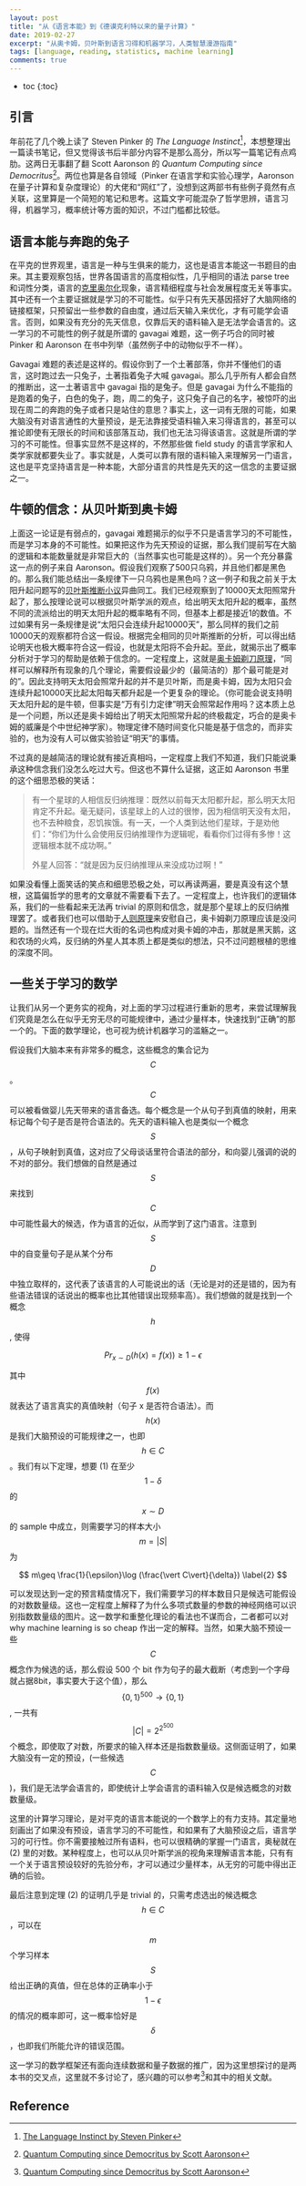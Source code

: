 ```yaml
---
layout: post
title: "从《语言本能》到《德谟克利特以来的量子计算》"
date: 2019-02-27
excerpt: "从奥卡姆，贝叶斯到语言习得和机器学习，人类智慧漫游指南"
tags: [language, reading, statistics, machine learning]
comments: true
---
```


* toc
{:toc}

## 引言

年前花了几个晚上读了 Steven Pinker 的 *The Language Instinct*[^pinker]，本想整理出一篇读书笔记，但又觉得该书后半部分内容不是那么高分，所以写一篇笔记有点鸡肋。这两日无事翻了翻 Scott Aaronson 的 *Quantum Computing since Democritus*[^aaronson]。两位也算是各自领域（Pinker 在语言学和实验心理学，Aaronson 在量子计算和复杂度理论）的大佬和“网红”了，没想到这两部书有些例子竟然有点关联，这里算是一个简短的笔记和思考。这篇文字可能混杂了哲学思辨，语言习得，机器学习，概率统计等方面的知识，不过门槛都比较低。

## 语言本能与奔跑的兔子

在平克的世界观里，语言是一种与生俱来的能力，这也是语言本能这一书题目的由来。其主要观察包括，世界各国语言的高度相似性，几乎相同的语法 parse tree 和词性分类，语言的[克里奥尔化](https://en.wikipedia.org/wiki/Creole_language)现象，语言精细程度与社会发展程度无关等事实。其中还有一个主要证据就是学习的不可能性。似乎只有先天基因搭好了大脑网络的链接框架，只预留出一些参数的自由度，通过后天输入来优化，才有可能学会语言。否则，如果没有充分的先天信息，仅靠后天的语料输入是无法学会语言的。这一学习的不可能性的例子就是所谓的 gavagai 难题，这一例子巧合的同时被 Pinker 和 Aaronson 在书中列举（虽然例子中的动物似乎不一样）。

Gavagai 难题的表述是这样的。假设你到了一个土著部落，你并不懂他们的语言，这时跑过去一只兔子，土著指着兔子大喊 gavagai。那么几乎所有人都会自然的推断出，这一土著语言中 gavagai 指的是兔子。但是 gavagai 为什么不能指的是跑着的兔子，白色的兔子，跑，周二的兔子，这只兔子自己的名字，被惊吓的出现在周二的奔跑的兔子或者只是站住的意思？事实上，这一词有无限的可能，如果大脑没有对语言通性的大量预设，是无法靠接受语料输入来习得语言的，甚至可以推论即使有无限长的时间和该部落互动，我们也无法习得该语言。这就是所谓的学习的不可能性。但事实显然不是这样的，不然那些做 field study 的语言学家和人类学家就都要失业了。事实就是，人类可以靠有限的语料输入来理解另一门语言，这也是平克坚持语言是一种本能，大部分语言的共性是先天的这一信念的主要证据之一。

## 牛顿的信念：从贝叶斯到奥卡姆

上面这一论证是有弱点的，gavagai 难题揭示的似乎不只是语言学习的不可能性，而是学习本身的不可能性。如果把这作为先天预设的证据，那么我们提前写在大脑的逻辑和本能数量就是非常巨大的（当然事实也可能是这样的）。另一个充分暴露这一点的例子来自 Aaronson。假设我们观察了500只乌鸦，并且他们都是黑色的。那么我们能总结出一条规律下一只乌鸦也是黑色吗？这一例子和我之前关于太阳升起问题写的[贝叶斯推断小议](/贝叶斯推断小议)异曲同工。我们已经观察到了10000天太阳照常升起了，那么按理论说可以根据贝叶斯学派的观点，给出明天太阳升起的概率，虽然不同的流派给出的明天太阳升起的概率略有不同，但基本上都是接近1的数值。不过如果有另一条规律是说“太阳只会连续升起10000天”，那么同样的我们之前10000天的观察都符合这一假设。根据完全相同的贝叶斯推断的分析，可以得出结论明天也极大概率符合这一假设，也就是太阳将不会升起。至此，就揭示出了概率分析对于学习的帮助是依赖于信念的。一定程度上，这就是[奥卡姆剃刀原理](https://en.wikipedia.org/wiki/Occam%27s_razor)，“同样可以解释所有现象的几个理论，需要假设最少的（最简洁的）那个最可能是对的”。因此支持明天太阳会照常升起的并不是贝叶斯，而是奥卡姆，因为太阳只会连续升起10000天比起太阳每天都升起是一个更复杂的理论。（你可能会说支持明天太阳升起的是牛顿，但事实是“万有引力定律”明天会照常起作用吗？这本质上总是一个问题，所以还是奥卡姆给出了明天太阳照常升起的终极裁定，巧合的是奥卡姆的威廉是个中世纪神学家）。物理定律不随时间变化只能是基于信念的，而非实验的，也为没有人可以做实验验证“明天”的事情。

不过真的是越简洁的理论就有接近真相吗，一定程度上我们不知道，我们只能说秉承这种信念我们没怎么吃过大亏。但这也不算什么证据，这正如 Aaronson 书里的这个细思恐极的笑话：

> 有一个星球的人相信反归纳推理：既然以前每天太阳都升起，那么明天太阳肯定不升起。毫无疑问，该星球上的人过的很惨，因为相信明天没有太阳，也不去种粮食，忍饥挨饿。有一天，一个人类到达他们星球，于是劝他们：“你们为什么会使用反归纳推理作为逻辑呢，看看你们过得有多惨！这逻辑根本就不成功啊。”
>
> 外星人回答：“就是因为反归纳推理从来没成功过啊！”

如果没看懂上面笑话的笑点和细思恐极之处，可以再读两遍，要是真没有这个慧根，这篇偏哲学的思考的文章就不需要看下去了。一定程度上，也许我们的逻辑体系，我们的一些看起来无法再 trivial 的原则和信念，就是那个星球上的反归纳推理罢了。或者我们也可以借助于[人则原理](https://en.wikipedia.org/wiki/Anthropic_principle)来安慰自己，奥卡姆剃刀原理应该是没问题的。当然还有一个现在烂大街的名词也构成对奥卡姆的冲击，那就是黑天鹅，这和农场的火鸡，反归纳的外星人其本质上都是类似的想法，只不过问题根植的思维的深度不同。

## 一些关于学习的数学

让我们从另一个更务实的视角，对上面的学习过程进行重新的思考，来尝试理解我们究竟是怎么在似乎无穷无尽的可能规律中，通过少量样本，快速找到“正确”的那一个的。下面的数学理论，也可视为统计机器学习的滥觞之一。

假设我们大脑本来有非常多的概念，这些概念的集合记为 $$C$$。$$C$$ 可以被看做婴儿先天带来的语言备选。每个概念是一个从句子到真值的映射，用来标记每个句子是否是符合语法的。先天的语料输入也是类似一个概念 $$S$$，从句子映射到真值，这对应了父母谈话里符合语法的部分，和向婴儿强调的说的不对的部分。我们想做的自然是通过 $$S$$ 来找到 $$C$$ 中可能性最大的候选，作为语言的近似，从而学到了这门语言。注意到 $$S$$ 中的自变量句子是从某个分布 $$D$$ 中独立取样的，这代表了该语言的人可能说出的话（无论是对的还是错的，因为有些语法错误的话说出的概率也比其他错误出现频率高）。我们想做的就是找到一个概念 $$h$$, 使得 

$$
Pr_{x\sim D}(h(x)=f(x))\geq 1-\epsilon \label{1}
$$

其中 $$f(x)$$ 就表达了语言真实的真值映射（句子 x 是否符合语法）。而 $$h(x)$$ 是我们大脑预设的可能规律之一，也即 $$h\in C$$。我们有以下定理，想要 (1) 在至少 $$1-\delta$$ 的 $$x\sim D$$ 的 sample 中成立，则需要学习的样本大小 $$m=\vert S\vert$$ 为

$$
m\geq \frac{1}{\epsilon}\log (\frac{\vert C\vert}{\delta}) \label{2}
$$

可以发现达到一定的预言精度情况下，我们需要学习的样本数目只是候选可能假设的对数数量级。这也一定程度上解释了为什么多项式数量的参数的神经网络可以识别指数数量级的图片。这一数学和重整化理论的看法也不谋而合，二者都可以对 why machine learning is so cheap 作出一定的解释。当然，如果大脑不预设一些 $$C$$ 概念作为候选的话，那么假设 500 个 bit 作为句子的最大截断（考虑到一个字母就占据8bit，事实要大于这个值），那么 $$\{0,1\}^{500}\rightarrow\{0,1\}$$, 一共有 $$\vert C\vert =2^{2^{500}}$$ 个概念，即使取了对数，所要求的输入样本还是指数数量级。这侧面证明了，如果大脑没有一定的预设，(一些候选 $$C$$)，我们是无法学会语言的，即使统计上学会语言的语料输入仅是候选概念的对数数量级。

这里的计算学习理论，是对平克的语言本能说的一个数学上的有力支持。其定量地刻画出了如果没有预设，语言学习的不可能性，和如果有了大脑预设之后，语言学习的可行性。你不需要接触过所有语料，也可以很精确的掌握一门语言，奥秘就在 (2) 里的对数。某种程度上，也可以从贝叶斯学派的视角来理解语言本能，只有有一个关于语言预设较好的先验分布，才可以通过少量样本，从无穷的可能中得出正确的后验。

最后注意到定理 (2) 的证明几乎是 trivial 的，只需考虑选出的候选概念 $$h\in C$$，可以在 $$m$$ 个学习样本 $$S$$ 给出正确的真值，但在总体的正确率小于 $$1-\epsilon$$ 的情况的概率即可，这一概率恰好是 $$\delta$$，也即我们所能允许的错误范围。

这一学习的数学框架还有面向连续数据和量子数据的推广，因为这里想探讨的是两本书的交叉点，这里就不多讨论了，感兴趣的可以参考[^aaronson]和其中的相关文献。

## Reference

[^pinker]: [The Language Instinct by Steven Pinker]( https://www.amazon.com/Language-Instinct-How-Mind-Creates/dp/1491514981)
[^aaronson]: [Quantum Computing since Democritus by Scott Aaronson](https://www.amazon.com/Quantum-Computing-since-Democritus-Aaronson/dp/0521199565)